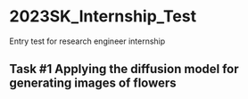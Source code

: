 # 2023SK_Internship_Test
Entry test for research engineer internship  

## Task #1 Applying the diffusion model for generating images of flowers


